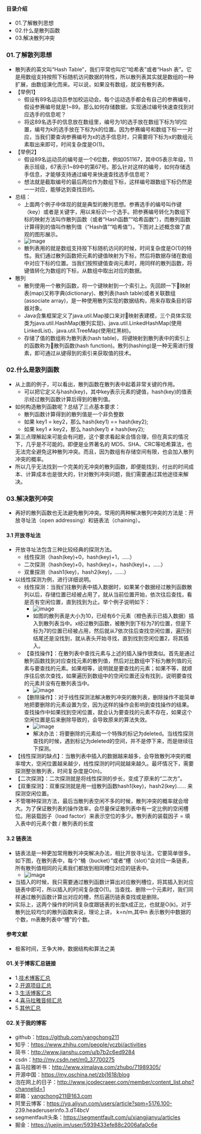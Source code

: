 #### 目录介绍
- 01.了解散列思想
- 02.什么是散列函数
- 03.解决散列冲突







### 01.了解散列思想
- 散列表的英文叫“Hash Table”，我们平常也叫它“哈希表”或者“Hash 表”。它是用数组支持按照下标随机访问数据的特性，所以散列表其实就是数组的一种扩展，由数组演化而来。可以说，如果没有数组，就没有散列表。
- 【举例1】
    - 假设有89名运动员参加校运动会。每个运动选手都会有自己的参赛编号，假设参赛编号就是1~89。那么如何存储数据，实现通过编号快速查找到对应选手的信息呢？
    - 将这89名选手的信息放在数组里，编号为1的选手放在数组下标为1的位置，编号为k的选手放在下标为k的位置。因为参赛编号和数组下标一一对应，当我们要查询参赛编号为x的选手信息时，只需要将下标为x的数组元素取出来即可，时间复杂度是O(1)。
- 【举例2】
    - 假设89名运动员的编号是一个6位数，例如051167，其中05表示年级，11表示班级，67表示1~89中的第67号。那么针对这样的编号，如何存储选手信息，才能够支持通过编号来快速查找选手信息呢？
    - 想法就是截取编号的最后两位作为数组下标，这样编号跟数组下标仍然是一一对应，能够达到查找目的。
- 总结：
    - 上面两个例子中体现的就是典型的散列思想。参赛选手的编号叫作键（key）或者是关键字，用以来标识一个选手。把参赛编号转化为数组下标的映射方法叫作散列函数（或者“Hash函数”“哈希函数”），而散列函数计算得到的值叫作散列值（“Hash值”“哈希值”）。下图对上述概念做了直观的图形展示。
    - ![image](https://img-blog.csdnimg.cn/20190117101136428.jpeg)
    - 散列表用的就是数组支持按下标随机访问的时候，时间复杂度是O(1)的特性。我们通过散列函数把元素的键值映射为下标，然后将数据存储在数组中对应下标的位置。当我们按照键值查询元素时，用同样的散列函数，将键值转化为数组的下标，从数组中取出对应的数据。
- 散列
    - 散列使用一个散列函数，将一个键映射到一个索引上。先回顾一下映射表(map)又称字典(dictionary)、散列表(hash table)或者关联数组(associate array)，是一种使用散列实现的数据结构，用来存取条目的容器对象。
    - Java合集框架定义了java.util.Map接口来对映射表建模，三个具体实现类为java.util.HashMap(散列实现)、java.util.LinkedHashMap(使用LinkedList)、java.util.TreeMap(使用红黑树)。
    - 存储了值的数组称为散列表(hash table)，将键映射到散列表中的索引上的函数称为散列函数(hash function)。散列(hashing)是一种无需进行搜素，即可通过从键得到的索引来获取值的技术。


### 02.什么是散列函数
- 从上面的例子，可以看出，散列函数在散列表中起着非常关键的作用。
    - 可以把它定义与hash(key)，其中key表示元素的键值，hash(key)的值表示经过散列函数计算后得到的散列值。
- 如何构造散列函数呢？总结了三点基本要求：
    - 散列函数计算得到的散列值是一个非负整数
    - 如果 key1 = key2，那么 hash(key1) == hash(key2);
    - 如果 key1 ≠ key2，那么 hash(key1) ≠ hash(key2);
- 第三点理解起来可能会有问题，这个要求看起来合情合理，但在真实的情况下，几乎是不可能的。即便是业界著名的 MD5、SHA、CRC等哈希算法，也无法完全避免这种散列冲突。而且，因为数组有存储空间有限，也会加入散列冲突的概率。
- 所以几乎无法找到一个完美的无冲突的散列函数，即便能找到，付出的时间成本、计算成本也是很大的，针对散列冲突问题，我们需要通过其他途径来解决。



### 03.解决散列冲突
- 再好的散列函数也无法避免散列冲突。常用的两种解决散列冲突的方法是：开放寻址法（open addressing）和链表法（chaining）。


#### 3.1 开放寻址法
- 开放寻址法包含三种比较经典的探测方法。
    - 线性探测（hash(key)+0，hash(key)+1，.....）
    - 二次探测（hash(key)+0，hash(key)+，hash(key)+，.....）
    - 双重探测（hash1(key)，hash2(key)，......）
- 以线性探测为例，进行详细说明。
    - 线性探测：当我们往散列表中插入数据时，如果某个数据经过散列函数散列以后，存储位置已经被占用了，就从当前位置开始，依次往后查找，看是否有空闲位置，直到找到为止。举个例子说明如下：
        - ![image](https://img-blog.csdnimg.cn/20190117104736640.jpeg)
        - 如图的散列表是大小为10，已经有6个元素（橙色表示已插入数据）插入到散列表当中。x经过散列函数，被散列到下标为7的位置，但是下标为7的位置已经被占用，然后就从7依次往后查找空闲位置，遍历到结尾还是没找到，就从表头开始寻找，直到找到空闲位置2，将其插入。
    - 【查找操作】：在散列表中查找元素与上述的插入操作很类似。首先是通过散列函数找到对应查找元素的散列值，然后对比数组中下标为散列值的元素与要查找的元素。如果相等，说明就是要查找的元素；如果不等，就顺序往后依次查找，如果遍历到数组中的空闲位置还没有找到，说明要查找的元素并没有在散列表当中。
        - ![image](https://img-blog.csdnimg.cn/20190117105708651.jpeg?x-oss-process=image/watermark,type_ZmFuZ3poZW5naGVpdGk,shadow_10,text_aHR0cHM6Ly9ibG9nLmNzZG4ubmV0L3FxXzMwODE2NTE3,size_16,color_FFFFFF,t_70)
    - 【删除操作】：对于线性探测法解决散列冲突的散列表，删除操作不能简单地把要删除的元素设置为空，因为这样的操作会影响到查找操作的结果。查找操作中如果找到空闲位置，就会认为要查找的元素不存在，如果这个空闲位置是后来删除导致的，会导致原来的算法失效。
        - ![image](https://img-blog.csdnimg.cn/20190117110422625.jpeg)
        - 解决办法：将要删除的元素给一个特殊的标记为deleted。当线性探测查找的时候，遇到标记为deleted的空间，并不是停下来，而是继续往下探测。
- 【线性探测的缺点】：当散列表中插入的数据越来越多，会导致散列冲突的概率增大，空闲位置越来越少，线性探测的时间就越来越久。最坏情况下，需要探测整张散列表，时间复杂度是O(n)。
- 【二次探测】：二次探测就是将线性探测的步长，变成了原来的“二次方”。
- 【双重探测】：双重探测就是用一组散列函数hash1(key)，hash2(key)...... 来探测空闲位置。
- 不管哪种探测方法，最后当散列表空闲不多的时候，散列冲突的概率就会增大。为了保证散列表的操作效率，会尽量保证散列表中有一定比例的空闲槽位。用装载因子（load factor）来表示空位的多少。散列表的装载因子 = 填入表中的元素个数 / 散列表的长度



#### 3.2 链表法
- 链表法是一种更加常用散列冲突解决办法，相比开放寻址法，它要简单很多。如下图，在散列表中，每个“桶（bucket）”或者“槽（slot）”会对应一条链表，所有散列值相同的元素我们都放到相同槽位对应的链表中。
    - ![image](https://img-blog.csdnimg.cn/20190117111743117.jpeg)
- 当插入的时候，我只需要通过散列函数计算出对应散列槽位，将其插入到对应链表中即可，所以插入的时间复杂度O(1)。当查找、删除一个元素时，我们同样通过散列函数计算出对应的槽，然后遍历链表查找或是删除。
- 实际上，这两个操作的时间复杂度跟链表的长度k成正比，也就是O(k)。对于散列比较均匀的散列函数来说，理论上讲， k=n/m,其中n 表示散列中数据的个数，m表散列表中“槽”的个数。





#### 参考文献
- 极客时间，王争大神，数据结构和算法之美


#### 01.关于博客汇总链接
- 1.[技术博客汇总](https://www.jianshu.com/p/614cb839182c)
- 2.[开源项目汇总](https://blog.csdn.net/m0_37700275/article/details/80863574)
- 3.[生活博客汇总](https://blog.csdn.net/m0_37700275/article/details/79832978)
- 4.[喜马拉雅音频汇总](https://www.jianshu.com/p/f665de16d1eb)
- 5.[其他汇总](https://www.jianshu.com/p/53017c3fc75d)



#### 02.关于我的博客
- github：https://github.com/yangchong211
- 知乎：https://www.zhihu.com/people/yczbj/activities
- 简书：http://www.jianshu.com/u/b7b2c6ed9284
- csdn：http://my.csdn.net/m0_37700275
- 喜马拉雅听书：http://www.ximalaya.com/zhubo/71989305/
- 开源中国：https://my.oschina.net/zbj1618/blog
- 泡在网上的日子：http://www.jcodecraeer.com/member/content_list.php?channelid=1
- 邮箱：yangchong211@163.com
- 阿里云博客：https://yq.aliyun.com/users/article?spm=5176.100- 239.headeruserinfo.3.dT4bcV
- segmentfault头条：https://segmentfault.com/u/xiangjianyu/articles
- 掘金：https://juejin.im/user/5939433efe88c2006afa0c6e


